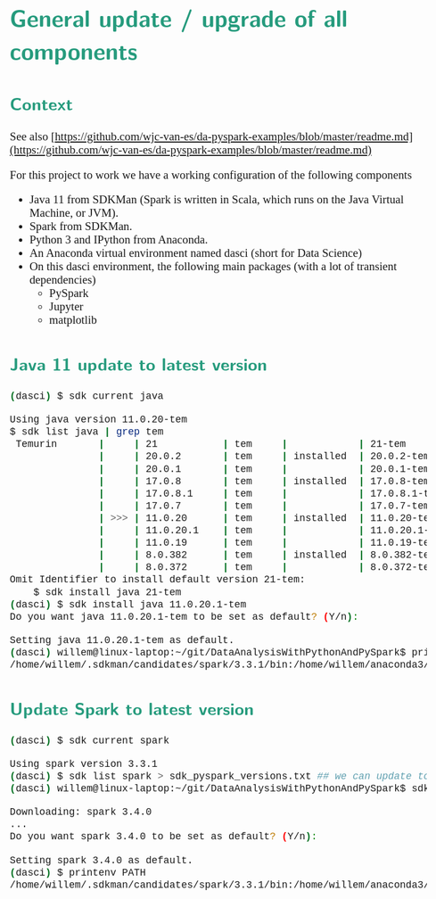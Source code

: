 <style>
body {
  font-family: "Gentium Basic", Cardo, "Linux Libertine o", "Palatino Linotype", Cambria, serif;
  font-size: 130% !important;
}
code {
	padding: 0 .25em;
	
	white-space: pre;
	font-family: "Tlwg mono", Consolas, "Liberation Mono", Menlo, Courier, monospace;
	
	background-color: #ECFFFA;
	//border: 1px solid #ccc;
	//border-radius: 3px;
}

kbd {
	display: inline-block;
	padding: 3px 5px;
	font-family: "Tlwg mono", Consolas, "Liberation Mono", Menlo, Courier, monospace;
	line-height: 10px;
	color: #555;
	vertical-align: middle;
	background-color: #ECFFFA;
	border: solid 1px #ccc;
	border-bottom-color: #bbb;
	border-radius: 3px;
	box-shadow: inset 0 -1px 0 #bbb;
}

h1,h2,h3,h4,h5 {
  color: #269B7D; 
  font-family: "fira sans", "Latin Modern Sans", Calibri, "Trebuchet MS", sans-serif;
}
</style>

# General update / upgrade of all components

## Context
See also [https://github.com/wjc-van-es/da-pyspark-examples/blob/master/readme.md](https://github.com/wjc-van-es/da-pyspark-examples/blob/master/readme.md)

For this project to work we have a working configuration of the following components
- Java 11 from SDKMan (Spark is written in Scala, which runs on the Java Virtual Machine, or JVM).
- Spark from SDKMan.
- Python 3 and IPython from Anaconda.
- An Anaconda virtual environment named dasci (short for Data Science)
- On this dasci environment, the following main packages (with a lot of transient dependencies)
  - PySpark
  - Jupyter
  - matplotlib 

## Java 11 update to latest version
```bash
(dasci) $ sdk current java

Using java version 11.0.20-tem
$ sdk list java | grep tem
 Temurin       |     | 21           | tem     |            | 21-tem              
               |     | 20.0.2       | tem     | installed  | 20.0.2-tem          
               |     | 20.0.1       | tem     |            | 20.0.1-tem          
               |     | 17.0.8       | tem     | installed  | 17.0.8-tem          
               |     | 17.0.8.1     | tem     |            | 17.0.8.1-tem        
               |     | 17.0.7       | tem     |            | 17.0.7-tem          
               | >>> | 11.0.20      | tem     | installed  | 11.0.20-tem         
               |     | 11.0.20.1    | tem     |            | 11.0.20.1-tem       
               |     | 11.0.19      | tem     |            | 11.0.19-tem         
               |     | 8.0.382      | tem     | installed  | 8.0.382-tem         
               |     | 8.0.372      | tem     |            | 8.0.372-tem         
Omit Identifier to install default version 21-tem:
    $ sdk install java 21-tem
(dasci) $ sdk install java 11.0.20.1-tem
Do you want java 11.0.20.1-tem to be set as default? (Y/n): 

Setting java 11.0.20.1-tem as default.
(dasci) willem@linux-laptop:~/git/DataAnalysisWithPythonAndPySpark$ printenv PATH
/home/willem/.sdkman/candidates/spark/3.3.1/bin:/home/willem/anaconda3/envs/dasci/bin:/home/willem/anaconda3/condabin:/home/willem/.sdkman/candidates/java/current/bin:/home/willem/bin:/usr/local/sbin:/usr/local/bin:/usr/sbin:/usr/bin:/sbin:/bin:/usr/games:/usr/local/games:/snap/bin:/home/willem/.local/share/JetBrains/Toolbox/scripts

```

## Update Spark to latest version

```bash
(dasci) $ sdk current spark

Using spark version 3.3.1
(dasci) $ sdk list spark > sdk_pyspark_versions.txt ## we can update to 3.4.0 no need to specify this latest version
(dasci) willem@linux-laptop:~/git/DataAnalysisWithPythonAndPySpark$ sdk install spark

Downloading: spark 3.4.0
...
Do you want spark 3.4.0 to be set as default? (Y/n): 

Setting spark 3.4.0 as default.
(dasci) $ printenv PATH
/home/willem/.sdkman/candidates/spark/3.3.1/bin:/home/willem/anaconda3/envs/dasci/bin:/home/willem/anaconda3/condabin:/home/willem/.sdkman/candidates/java/current/bin:/home/willem/bin:/usr/local/sbin:/usr/local/bin:/usr/sbin:/usr/bin:/sbin:/bin:/usr/games:/usr/local/games:/snap/bin:/home/willem/.local/share/JetBrains/Toolbox/scripts


```